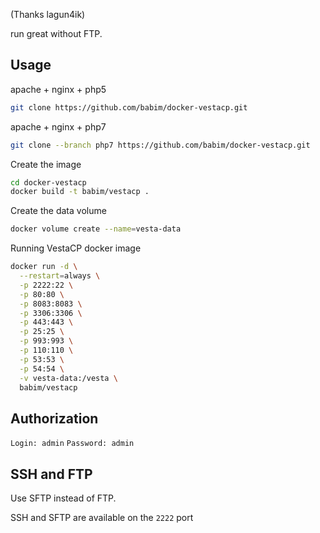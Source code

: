 (Thanks lagun4ik)

run great without FTP.

Usage
-----

apache + nginx + php5
```bash
git clone https://github.com/babim/docker-vestacp.git
```

apache + nginx + php7
```bash
git clone --branch php7 https://github.com/babim/docker-vestacp.git
```

Create the image

```bash
cd docker-vestacp
docker build -t babim/vestacp .
```

Create the data volume
```bash
docker volume create --name=vesta-data
```

Running VestaCP docker image
```bash
docker run -d \
  --restart=always \
  -p 2222:22 \
  -p 80:80 \
  -p 8083:8083 \
  -p 3306:3306 \
  -p 443:443 \
  -p 25:25 \
  -p 993:993 \
  -p 110:110 \
  -p 53:53 \
  -p 54:54 \
  -v vesta-data:/vesta \
  babim/vestacp
```

Authorization
---

`Login: admin`
`Password: admin`


SSH and FTP
---

Use SFTP instead of FTP.

SSH and SFTP are available on the `2222` port
